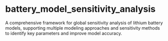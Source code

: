 battery_model_sensitivity_analysis
==============================

A comprehensive framework for global sensitivity analysis of lithium battery models, supporting multiple modeling approaches and sensitivity methods to identify key parameters and improve model accuracy.



